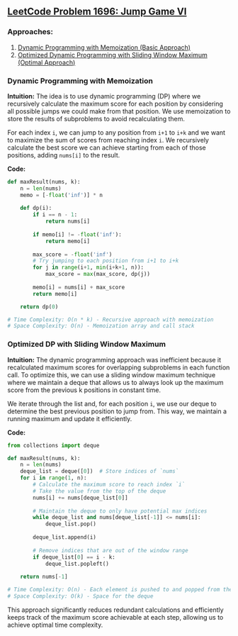 ## [LeetCode Problem 1696: Jump Game VI](https://leetcode.com/problems/jump-game-vi/)

### Approaches:
1. [Dynamic Programming with Memoization (Basic Approach)](#dynamic-programming-with-memoization)
2. [Optimized Dynamic Programming with Sliding Window Maximum (Optimal Approach)](#optimized-dp-with-sliding-window-maximum)

### Dynamic Programming with Memoization

**Intuition:**
The idea is to use dynamic programming (DP) where we recursively calculate the maximum score for each position by considering all possible jumps we could make from that position. We use memoization to store the results of subproblems to avoid recalculating them.

For each index `i`, we can jump to any position from `i+1` to `i+k` and we want to maximize the sum of scores from reaching index `i`. We recursively calculate the best score we can achieve starting from each of those positions, adding `nums[i]` to the result.

**Code:**

```python
def maxResult(nums, k):
    n = len(nums)
    memo = [-float('inf')] * n
    
    def dp(i):
        if i == n - 1:
            return nums[i]
        
        if memo[i] != -float('inf'):
            return memo[i]
        
        max_score = -float('inf')
        # Try jumping to each position from i+1 to i+k
        for j in range(i+1, min(i+k+1, n)):
            max_score = max(max_score, dp(j))
        
        memo[i] = nums[i] + max_score
        return memo[i]

    return dp(0)

# Time Complexity: O(n * k) - Recursive approach with memoization
# Space Complexity: O(n) - Memoization array and call stack
```

### Optimized DP with Sliding Window Maximum

**Intuition:**
The dynamic programming approach was inefficient because it recalculated maximum scores for overlapping subproblems in each function call. To optimize this, we can use a sliding window maximum technique where we maintain a deque that allows us to always look up the maximum score from the previous k positions in constant time.

We iterate through the list and, for each position `i`, we use our deque to determine the best previous position to jump from. This way, we maintain a running maximum and update it efficiently.

**Code:**

```python
from collections import deque

def maxResult(nums, k):
    n = len(nums)
    deque_list = deque([0])  # Store indices of `nums`
    for i in range(1, n):
        # Calculate the maximum score to reach index `i`
        # Take the value from the top of the deque
        nums[i] += nums[deque_list[0]]
        
        # Maintain the deque to only have potential max indices
        while deque_list and nums[deque_list[-1]] <= nums[i]:
            deque_list.pop()
        
        deque_list.append(i)
        
        # Remove indices that are out of the window range
        if deque_list[0] == i - k:
            deque_list.popleft()
    
    return nums[-1]

# Time Complexity: O(n) - Each element is pushed to and popped from the deque at most once
# Space Complexity: O(k) - Space for the deque
```

This approach significantly reduces redundant calculations and efficiently keeps track of the maximum score achievable at each step, allowing us to achieve optimal time complexity.

